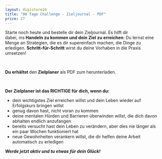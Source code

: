 ```yaml
---
layout: digistore24
title: "90 Tage Challenge - Zieljournal - PDF"
price: 27
---
```

<p>Starte noch heute und bestelle&#xA0;dir dein Zieljournal. Es hilft dir dabei,&#xA0;ins<strong>&#xA0;Handeln zu kommen und dein Ziel zu erreichen</strong>: Du lernst eine Menge an Strategien, die es dir supereinfach machen, die Dinge zu erledigen.&#xA0;<strong>Schritt-f&#xFC;r-Schritt</strong>&#xA0;wirst du&#xA0;deine Vorhaben in die Praxis umsetzen!</p>
<p>&#xA0;</p>
<p><strong>Du erh&#xE4;ltst&#xA0;</strong>den<strong>&#xA0;Zielplaner</strong>&#xA0;als PDF zum herunterladen.</p>
<p>&#xA0;</p>
<p><strong>Der Zielplaner ist das RICHTIGE f&#xFC;r dich, wenn du:</strong></p>
<ul><li>dein wichtigstes Ziel erreichen willst und dein Leben wieder auf Erfolgskurs bringen willst</li>
<li>genug davon hast,&#xA0;nicht voran zu kommen</li>
<li>deine&#xA0;mentalen H&#xFC;rden und Barrieren &#xFC;berwinden&#xA0;willst, die dich davon abhalten endlich anzufangen</li>
<li>bereits versucht hast dein Leben zu ver&#xE4;ndern, aber dies nie l&#xE4;nger als ein paar Wochen funktioniert hat</li>
<li>neue Gewohnheiten verankern willst, die dir helfen deine Arbeit automatisch zu erledigen</li>
</ul><p><strong><em>Werde jetzt aktiv und tu etwas f&#xFC;r dein Gl&#xFC;ck!</em></strong></p>